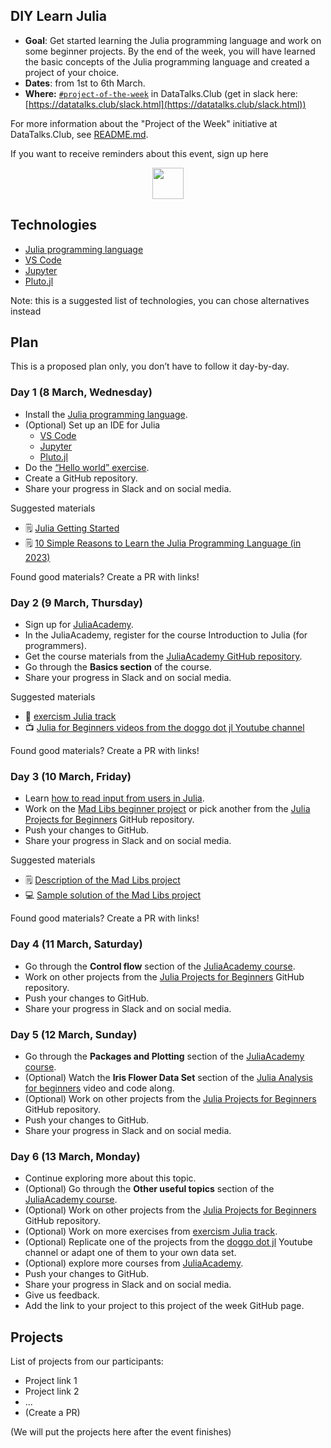 ## DIY Learn Julia

* **Goal**: Get started learning the Julia programming language and work on some beginner projects. By the end of the week, you will have learned the basic concepts of the Julia programming language and created a project of your choice.
* **Dates**: from 1st to 6th March.
* **Where:** [`#project-of-the-week`](https://app.slack.com/client/T01ATQK62F8/C02BP4FQH36) in DataTalks.Club (get in slack here: [https://datatalks.club/slack.html](https://datatalks.club/slack.html))

For more information about the "Project of the Week" initiative
at DataTalks.Club, see [README.md](README.md).

If you want to receive reminders about this event, sign up here

<p align="center">
  <a href="TODO"><img src="https://user-images.githubusercontent.com/875246/185755203-17945fd1-6b64-46f2-8377-1011dcb1a444.png" height="50" /></a>
</p>


## Technologies 

* [Julia programming language](https://julialang.org/downloads/)
* [VS Code](https://www.julia-vscode.org/)
* [Jupyter](https://github.com/JuliaLang/IJulia.jl)
* [Pluto.jl](https://github.com/fonsp/Pluto.jl)


Note: this is a suggested list of technologies, you can chose
alternatives instead

## Plan

This is a proposed plan only, you don’t have to follow it day-by-day.


### Day 1 (8 March, Wednesday)

* Install the [Julia programming language](https://julialang.org/downloads/).
* (Optional) Set up an IDE for Julia
   * [VS Code](https://www.julia-vscode.org/)
   * [Jupyter](https://github.com/JuliaLang/IJulia.jl)
   * [Pluto.jl](https://github.com/fonsp/Pluto.jl)
* Do the [“Hello world” exercise](https://www.geeksforgeeks.org/hello-world-in-julia/).
* Create a GitHub repository.
* Share your progress in Slack and on social media.


Suggested materials

* 🗒️ [Julia Getting Started](https://julialang.org/learning/getting-started/)
* 🗒️ [10 Simple Reasons to Learn the Julia Programming Language (in 2023) ](https://juliazoid.com/10-simple-reasons-to-learn-the-julia-programming-language-in-2023-453a4dafab32)

Found good materials? Create a PR with links!


### Day 2 (9 March, Thursday)

* Sign up for [JuliaAcademy](https://juliaacademy.com/).
* In the JuliaAcademy, register for the course Introduction to Julia (for programmers).
* Get the course materials from the [JuliaAcademy GitHub repository](https://github.com/JuliaAcademy/Introduction-to-Julia).
* Go through the **Basics section** of the course.
* Share your progress in Slack and on social media.


Suggested materials

* 🏫 [exercism Julia track](https://exercism.org/)
* 📺 [Julia for Beginners videos from the doggo dot jl Youtube channel](https://www.youtube.com/@doggodotjl)


Found good materials? Create a PR with links!

### Day 3 (10 March, Friday)

* Learn [how to read input from users in Julia](https://www.geeksforgeeks.org/taking-input-from-users-in-julia/).
* Work on the [Mad Libs beginner project](https://towardsdatascience.com/5-julia-projects-for-beginners-easy-ideas-to-get-started-coding-in-julia-938b823a0a08) or pick another from the [Julia Projects for Beginners](https://github.com/logankilpatrick/Julia-Projects-for-Beginners) GitHub repository.
* Push your changes to GitHub.
* Share your progress in Slack and on social media.


Suggested materials

* 🗒️ [Description of the Mad Libs project](https://pythonscholar.com/python-projects/mad-libs-game-in-python/)
* 💻 [Sample solution of the Mad Libs project](https://github.com/logankilpatrick/Julia-Projects-for-Beginners/blob/main/madlibs.jl)

Found good materials? Create a PR with links!

### Day 4 (11 March, Saturday)

* Go through the **Control flow** section of the [JuliaAcademy course](https://juliaacademy.com/courses/375479/lectures/5816184).
* Work on other projects from the [Julia Projects for Beginners](https://github.com/logankilpatrick/Julia-Projects-for-Beginners) GitHub repository.
* Push your changes to GitHub.
* Share your progress in Slack and on social media.


### Day 5 (12 March, Sunday)

* Go through the **Packages and Plotting** section of the [JuliaAcademy course](https://juliaacademy.com/courses/375479/lectures/5816184).
* (Optional) Watch the **Iris Flower Data Set** section of the [Julia Analysis for beginners](https://www.youtube.com/watch?v=7M8e2Q5BirA) video and code along.
* (Optional) Work on other projects from the [Julia Projects for Beginners](https://github.com/logankilpatrick/Julia-Projects-for-Beginners) GitHub repository.
* Push your changes to GitHub.
* Share your progress in Slack and on social media.

### Day 6 (13 March, Monday)

* Continue exploring more about this topic.
* (Optional) Go through the **Other useful topics** section of the [JuliaAcademy course](https://juliaacademy.com/courses/375479/lectures/5816184).
* (Optional) Work on other projects from the [Julia Projects for Beginners](https://github.com/logankilpatrick/Julia-Projects-for-Beginners) GitHub repository.
* (Optional) Work on more exercises from [exercism Julia track](https://exercism.org/).
* (Optional) Replicate one of the projects from the [doggo dot jl](https://www.youtube.com/@doggodotjl) Youtube channel or adapt one of them to your own data set.
* (Optional) explore more courses from [JuliaAcademy](https://juliaacademy.com/).
* Push your changes to GitHub.
* Share your progress in Slack and on social media.
* Give us feedback.
* Add the link to your project to this project of the week GitHub page.


## Projects

List of projects from our participants:

* Project link 1
* Project link 2
* ...
* (Create a PR)

(We will put the projects here after the event finishes)
